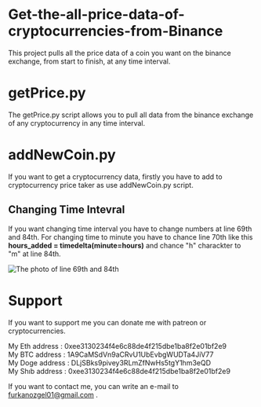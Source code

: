 # Get-the-all-price-data-of-cryptocurrencies-from-Binance
This project pulls all the price data of a coin you want on the binance exchange, from start to finish, at any time interval.

# getPrice.py
   The getPrice.py script allows you to pull all data from the binance exchange of any cryptocurrency in any time interval.

# addNewCoin.py
If you want to get a cryptocurrency data, firstly you have to add to cryptocurrency price taker as use addNewCoin.py script.

## Changing Time Intevral
If you want changing time interval you have to change numbers at line 69th and 84th.
For changing time to minute  you have to chance line 70th like this 
 **hours_added = timedelta(minute=hours)**
 and chance "h" charackter to "m" at line 84th.

![The photo of line 69th and 84th](https://user-images.githubusercontent.com/87073563/164894999-b9499f15-d30b-4faa-a02c-106befb53d39.PNG)

# Support  
If you want to support me you can donate me with patreon or cryptocurrencies. 
  
My Eth address  : 0xee3130234f4e6c88de4f215dbe1ba8f2e01bf2e9  
My BTC address : 1A9CaMSdVn9aCRvU1UbEvbgWUDTa4JiV77  
My Doge address : DLjSBks9pivey3RLmZfNwHs5tgY1hm3eQD  
My Shıb address : 0xee3130234f4e6c88de4f215dbe1ba8f2e01bf2e9  

If you want to contact me, you can write an e-mail to furkanozgel01@gmail.com .
